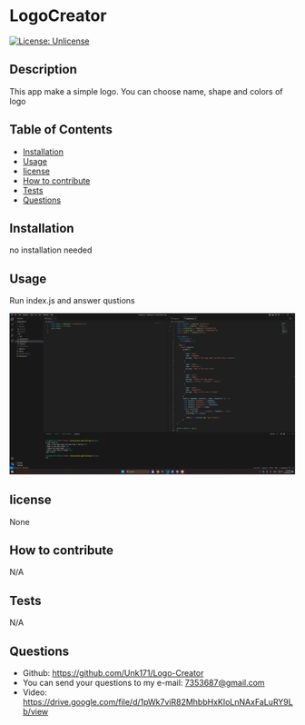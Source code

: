 # LogoCreator
  [![License: Unlicense](https://img.shields.io/badge/license-Unlicense-blue.svg)](http://unlicense.org/)
  ## Description
  This app make a simple logo. You can choose name, shape and colors of logo
  ## Table of Contents
- [Installation](#installation)
- [Usage](#usage)
- [Iicense](#Iicense)
- [How to contribute](#how-to-contribute)
- [Tests](#tests)
- [Questions](#questions)
## Installation
no installation needed
## Usage
Run index.js and answer qustions

  ![Screenshot](./images/screenshot10.png)
## Iicense
None
## How to contribute
N/A
## Tests
N/A
## Questions
* Github: https://github.com/Unk171/Logo-Creator
* You can send your questions to my e-mail: 7353687@gmail.com
* Video: https://drive.google.com/file/d/1pWk7viR82MhbbHxKIoLnNAxFaLuRY9Lb/view
  